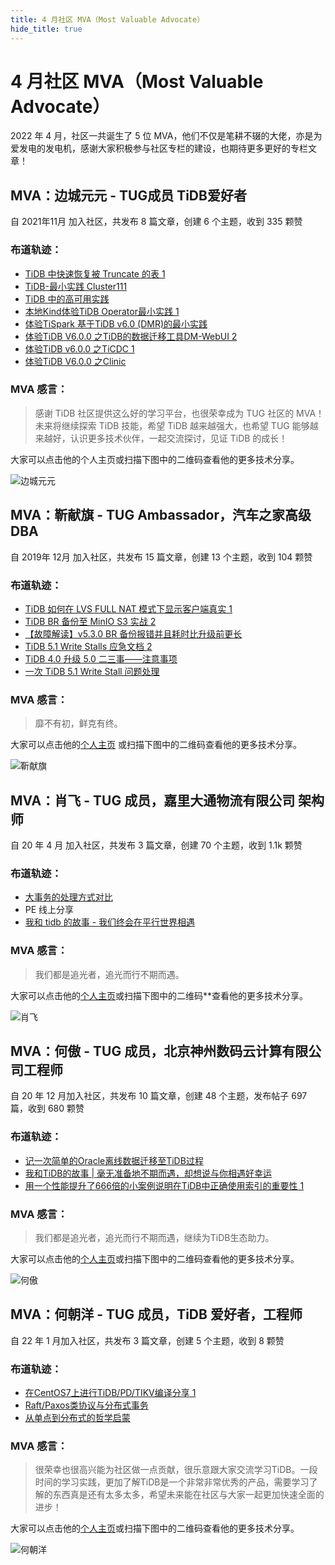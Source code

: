 ```yaml
---
title: 4 月社区 MVA（Most Valuable Advocate）
hide_title: true
---
```


# 4 月社区 MVA（Most Valuable Advocate）

2022 年 4 月，社区一共诞生了 5 位 MVA，他们不仅是笔耕不辍的大佬，亦是为爱发电的发电机，感谢大家积极参与社区专栏的建设，也期待更多更好的专栏文章！

## **MVA：边城元元 - TUG成员 TiDB爱好者**

自 2021年11月 加入社区，共发布 8 篇文章，创建 6 个主题，收到 335 颗赞

### **布道轨迹：**

- [TiDB 中快速恢复被 Truncate 的表 1](https://tidb.io/blog/a33f22d1)
- [TiDB-最小实践 Cluster111](https://tidb.io/blog/af8080f7)
- [TiDB 中的高可用实践](https://tidb.io/blog/d05a479d)
- [本地Kind体验TiDB Operator最小实践 1](https://tidb.io/blog/7843271b)
- [体验TiSpark 基于TiDB v6.0 (DMR)的最小实践](https://tidb.io/blog/02918c68)
- [体验TiDB V6.0.0 之TiDB的数据迁移工具DM-WebUI 2](https://tidb.net/blog/87a38392)
- [体验TiDB v6.0.0 之TiCDC 1](https://tidb.net/blog/54af3eb4)
- [体验TiDB V6.0.0 之Clinic](https://tidb.net/blog/6b2cf9a8)

### MVA 感言：

> 感谢 TiDB 社区提供这么好的学习平台，也很荣幸成为 TUG 社区的 MVA！未来将继续探索 TiDB 技能，希望 TiDB 越来越强大，也希望 TUG 能够越来越好，认识更多技术伙伴，一起交流探讨，见证 TiDB 的成长！

大家可以点击他的个人主页或扫描下图中的二维码查看他的更多技术分享。

![边城元元](https://asktug.com/uploads/default/optimized/4X/3/2/8/328a15e09441ffbe3aef172baa051d6dd31e9132_2_500x1000.jpeg)


## MVA：靳献旗 - TUG Ambassador，汽车之家高级DBA

自 2019年 12月 加入社区，共发布 15 篇文章，创建 13 个主题，收到 104 颗赞

### 布道轨迹：

- [TiDB 如何在 LVS FULL NAT 模式下显示客户端真实 1](https://asktug.com/t/topic/512912)
- [TiDB BR 备份至 MinIO S3 实战 2](https://asktug.com/t/topic/303830)
- [【故障解读】v5.3.0 BR 备份报错并且耗时比升级前更长](https://tidb.io/blog/2da37b0a)
- [TiDB 5.1 Write Stalls 应急文档 2](https://tidb.net/blog/ac7174dd)
- [TiDB 4.0 升级 5.0 二三事——注意事项](https://tidb.net/blog/ce260ea4)
- [一次 TiDB 5.1 Write Stall 问题处理](https://tidb.net/blog/280ea381)

### MVA 感言：

> 靡不有初，鲜克有终。

大家可以点击他的[个人主页](https://asktug.com/u/mydb/summary) 或扫描下图中的二维码查看他的更多技术分享。

![靳献旗](https://asktug.com/uploads/default/original/4X/0/3/9/03934a53f73fe7382526db5d1ce43e330f5ccc0a.jpeg)



## MVA：肖飞 - TUG 成员，嘉里大通物流有限公司 架构师

自 20 年 4 月 加入社区，共发布 3 篇文章，创建 70 个主题，收到 1.1k 颗赞

### 布道轨迹：

- [大事务的处理方式对比](https://asktug.com/t/topic/513514)
- PE 线上分享
- [我和 tidb 的故事 - 我们终会在平行世界相遇](https://tidb.net/blog/3e6691a6)

### MVA 感言：

> 我们都是追光者，追光而行不期而遇。

大家可以点击他的[个人主页](https://asktug.com/u/xfworld/summary)或扫描下图中的二维码**查看他的更多技术分享。

![肖飞](https://asktug.com/uploads/default/optimized/4X/d/3/2/d32c4bfea888425fec7d612c4a9e36624c8eb631_2_500x1000.jpeg)


## MVA：何傲 - TUG 成员，北京神州数码云计算有限公司工程师

自 20 年 12 月加入社区，共发布 10 篇文章，创建 48 个主题，发布帖子 697 篇，收到 680 颗赞

### 布道轨迹：

- [记一次简单的Oracle离线数据迁移至TiDB过程](https://asktug.com/t/topic/452779)
- [我和TiDB的故事 | 毫无准备地不期而遇，却想说与你相遇好幸运](https://tidb.io/blog/552e5a61)
- [用一个性能提升了666倍的小案例说明在TiDB中正确使用索引的重要性 1](https://tidb.net/blog/d20a3fe4)

### MVA 感言：

> 我们都是追光者，追光而行不期而遇，继续为TiDB生态助力。

大家可以点击他的[个人主页](https://asktug.com/u/hey-hoho/summary)或扫描下图中的二维码查看他的更多技术分享。

![何傲](https://asktug.com/uploads/default/optimized/4X/c/1/5/c15b4ea361532132dfb5c26d3d055c6e82c7c534_2_500x1000.jpeg)



## MVA：何朝洋 - TUG 成员，TiDB 爱好者，工程师

自 22 年 1 月加入社区，共发布 3 篇文章，创建 5 个主题，收到 8 颗赞

### 布道轨迹：

- [在CentOS7上进行TiDB/PD/TIKV编译分享 1](https://asktug.com/t/topic/513195)
- [Raft/Paxos类协议与分布式事务](https://tidb.io/blog/d2fa3088)
- [从单点到分布式的哲学启蒙](https://tidb.io/blog/d42f7a90)

### MVA 感言：

> 很荣幸也很高兴能为社区做一点贡献，很乐意跟大家交流学习TiDB。一段时间的学习实践，更加了解TiDB是一个非常非常优秀的产品，需要学习了解的东西真是还有太多太多，希望未来能在社区与大家一起更加快速全面的进步！

大家可以点击他的[个人主页](https://asktug.com/u/yifan/summary)或扫描下图中的二维码查看他的更多技术分享。

![何朝洋](https://asktug.com/uploads/default/optimized/4X/b/7/a/b7aee866fdace3552a54d2c967fc0b8ccdad9576_2_500x1000.jpeg)

